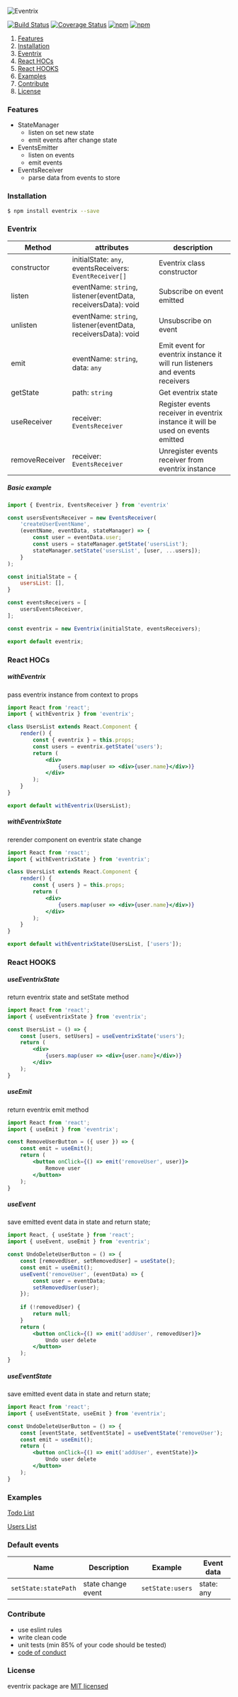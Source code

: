 ![Eventrix](assets/logo-md.png)

[![Build Status](https://travis-ci.org/mprzodala/eventrix.svg?branch=master)](https://travis-ci.org/mprzodala/eventrix)
[![Coverage Status](https://coveralls.io/repos/github/mprzodala/eventrix/badge.svg?branch=master)](https://coveralls.io/github/mprzodala/eventrix?branch=master)
[![npm](https://img.shields.io/npm/l/eventrix.svg)](https://npmjs.org/package/eventrix)
[![npm](https://img.shields.io/npm/v/eventrix.svg)](https://npmjs.org/package/eventrix)

1. [Features](#features)
1. [Installation](#installation)
1. [Eventrix](#eventrix)
1. [React HOCs](#react-hocs)
1. [React HOOKS](#react-hooks)
1. [Examples](#examples)
1. [Contribute](#contribute)
1. [License](#license)

### Features

- StateManager
    - listen on set new state
    - emit events after change state
- EventsEmitter
    - listen on events
    - emit events
- EventsReceiver
    - parse data from events to store

### Installation

```bash
$ npm install eventrix --save
```

### Eventrix

| Method | attributes | description |
|---|---|---|
| constructor | initialState: `any`, eventsReceivers: `EventReceiver[]` | Eventrix class constructor |
| listen | eventName: `string`, listener(eventData, receiversData): void | Subscribe on event emitted |
| unlisten | eventName: `string`, listener(eventData, receiversData): void | Unsubscribe on event |
| emit | eventName: `string`, data: `any` | Emit event for eventrix instance it will run listeners and events receivers |
| getState | path: `string` | Get eventrix state |
| useReceiver | receiver: `EventsReceiver` | Register events receiver in eventrix instance it will be used on events emitted |
| removeReceiver | receiver: `EventsReceiver` | Unregister events receiver from eventrix instance |

##### Basic example

```js
import { Eventrix, EventsReceiver } from 'eventrix'

const usersEventsReceiver = new EventsReceiver(
    'createUserEventName',
    (eventName, eventData, stateManager) => {
        const user = eventData.user;
        const users = stateManager.getState('usersList');
        stateManager.setState('usersList', [user, ...users]);
    }
);

const initialState = {
    usersList: [],
}

const eventsReceivers = [
    usersEventsReceiver,
];

const eventrix = new Eventrix(initialState, eventsReceivers);

export default eventrix;
```

### React HOCs

##### withEventrix
pass eventrix instance from context to props
    
```jsx
import React from 'react';
import { withEventrix } from 'eventrix';

class UsersList extends React.Component {
    render() {
        const { eventrix } = this.props;
        const users = eventrix.getState('users');
        return (
            <div>
                {users.map(user => <div>{user.name}</div>)}
            </div>
        );
    }
}

export default withEventrix(UsersList);
```

##### withEventrixState
rerender component on eventrix state change

```jsx
import React from 'react';
import { withEventrixState } from 'eventrix';

class UsersList extends React.Component {
    render() {
        const { users } = this.props;
        return (
            <div>
                {users.map(user => <div>{user.name}</div>)}
            </div>
        );
    }
}

export default withEventrixState(UsersList, ['users']);
```
    
### React HOOKS

##### useEventrixState
return eventrix state and setState method

```jsx
import React from 'react';
import { useEventrixState } from 'eventrix';

const UsersList = () => {
    const [users, setUsers] = useEventrixState('users');
    return (
        <div>
            {users.map(user => <div>{user.name}</div>)}
        </div>
    );
}
```

##### useEmit
return eventrix emit method

```jsx
import React from 'react';
import { useEmit } from 'eventrix';

const RemoveUserButton = ({ user }) => {
    const emit = useEmit();
    return (
        <button onClick={() => emit('removeUser', user)}>
            Remove user
        </button>
    );
}
```

##### useEvent
save emitted event data in state and return state;

```jsx
import React, { useState } from 'react';
import { useEvent, useEmit } from 'eventrix';

const UndoDeleteUserButton = () => {
    const [removedUser, setRemovedUser] = useState();
    const emit = useEmit();
    useEvent('removeUser', (eventData) => {
        const user = eventData;
        setRemovedUser(user);
    });
    
    if (!removedUser) {
        return null;
    }
    return (
        <button onClick={() => emit('addUser', removedUser)}>
            Undo user delete
        </button>
    );
}
```

##### useEventState
save emitted event data in state and return state;

```jsx
import React from 'react';
import { useEventState, useEmit } from 'eventrix';

const UndoDeleteUserButton = () => {
    const [eventState, setEventState] = useEventState('removeUser');
    const emit = useEmit();
    return (
        <button onClick={() => emit('addUser', eventState)}>
            Undo user delete
        </button>
    );
}
```

### Examples

[Todo List](https://codesandbox.io/s/eventrix-todo-example-r5qeb) 

[Users List](https://codesandbox.io/s/eventrix-users-example-wepzu)

### Default events

| Name | Description | Example | Event data |
|---|---|---|---|
| `setState:statePath` | state change event | `setState:users` | state: any |



### Contribute

- use eslint rules
- write clean code
- unit tests (min 85% of your code should be tested)
- [code of conduct](https://github.com/mprzodala/eventrix/blob/master/docs/code_of_conduct.md)

### License

eventrix package are [MIT licensed](https://github.com/mprzodala/eventrix/blob/master/LICENSE)